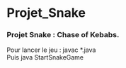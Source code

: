 # Projet_Snake
<h3>Projet Snake : Chase of Kebabs.</h3> 
Pour lancer le jeu : javac *.java <br>
Puis java StartSnakeGame <br>
